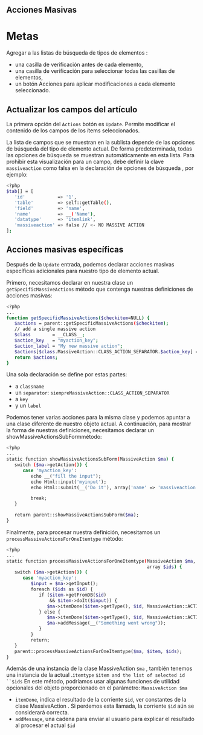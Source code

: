 ## Acciones Masivas

# Metas
Agregar a las listas de búsqueda de tipos de elementos :

- una casilla de verificación antes de cada elemento,
- una casilla de verificación para seleccionar todas las casillas de elementos,
- un botón Acciones para aplicar modificaciones a cada elemento seleccionado.

## Actualizar los campos del artículo
La primera opción del `Actions` botón es `Update`. Permite modificar el contenido de los campos de los ítems seleccionados.

La lista de campos que se muestran en la sublista depende de las opciones de búsqueda del tipo de elemento actual. De forma predeterminada, todas las opciones de búsqueda se muestran automáticamente en esta lista. Para prohibir esta visualización para un campo, debe definir la clave `massiveaction` como falsa en la declaración de opciones de búsqueda , por ejemplo:
```sh 
<?php
$tab[] = [
   'id'            => '1',
   'table'         => self::getTable(),
   'field'         => 'name',
   'name'          => __('Name'),
   'datatype'      => 'itemlink',
   'massiveaction' => false // <- NO MASSIVE ACTION
];
```
## Acciones masivas específicas
Después de la `Update` entrada, podemos declarar acciones masivas específicas adicionales para nuestro tipo de elemento actual.

Primero, necesitamos declarar en nuestra clase un `getSpecificMassiveActions` método que contenga nuestras definiciones de acciones masivas:
```sh 
<?php
...
function getSpecificMassiveActions($checkitem=NULL) {
   $actions = parent::getSpecificMassiveActions($checkitem);
   // add a single massive action
   $class        = __CLASS__;
   $action_key   = "myaction_key";
   $action_label = "My new massive action";
   $actions[$class.MassiveAction::CLASS_ACTION_SEPARATOR.$action_key] = $action_label;
   return $actions;
}
```
Una sola declaración se define por estas partes:
- a `classname`
- un `separator`: `siempreMassiveAction::CLASS_ACTION_SEPARATOR`
- a `key`
- y un `label`

Podemos tener varias acciones para la misma clase y podemos apuntar a una clase diferente de nuestro objeto actual.
A continuación, para mostrar la forma de nuestras definiciones, necesitamos declarar un showMassiveActionsSubFormmétodo:
```sh
<?php
...
static function showMassiveActionsSubForm(MassiveAction $ma) {
   switch ($ma->getAction()) {
      case 'myaction_key':
         echo __("fill the input");
         echo Html::input('myinput');
         echo Html::submit(__('Do it'), array('name' => 'massiveaction'))."</span>";

         break;
   }

   return parent::showMassiveActionsSubForm($ma);
}
```
Finalmente, para procesar nuestra definición, necesitamos un `processMassiveActionsForOneItemtype` método:
```sh
<?php
...
static function processMassiveActionsForOneItemtype(MassiveAction $ma, CommonDBTM $item,
                                                    array $ids) {
   switch ($ma->getAction()) {
      case 'myaction_key':
         $input = $ma->getInput();
         foreach ($ids as $id) {
            if ($item->getFromDB($id)
                && $item->doIt($input)) {
               $ma->itemDone($item->getType(), $id, MassiveAction::ACTION_OK);
            } else {
               $ma->itemDone($item->getType(), $id, MassiveAction::ACTION_KO);
               $ma->addMessage(__("Something went wrong"));
            }
         }
         return;
   }
   parent::processMassiveActionsForOneItemtype($ma, $item, $ids);
}
```
Además de una instancia de la clase MassiveAction `$ma` , también tenemos una instancia de la actual .`itemtype` `$item and the list of selected id ``$ids` 
En este método, podríamos usar algunas funciones de utilidad opcionales del objeto proporcionado en el parámetro: `MassiveAction $ma`

- `itemDone`, indica el resultado de la corriente `$id`, ver constantes de la clase MassiveAction . Si perdemos esta llamada, la corriente `$id` aún se considerará correcta.
- `addMessage`, una cadena para enviar al usuario para explicar el resultado al procesar el actual `$id`